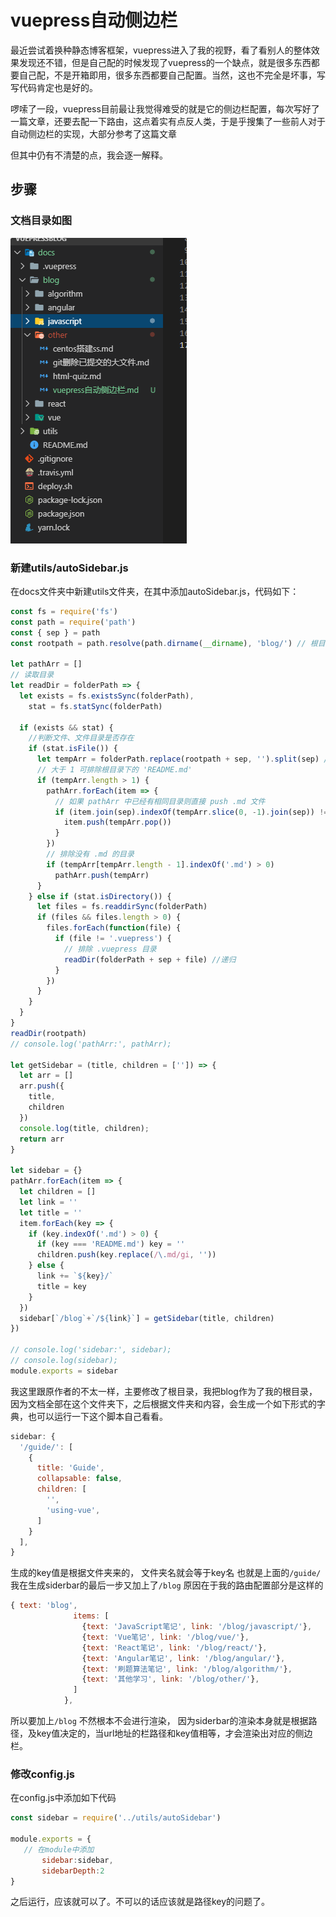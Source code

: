 # vuepress自动侧边栏

最近尝试着换种静态博客框架，vuepress进入了我的视野，看了看别人的整体效果发现还不错，但是自己配的时候发现了vuepress的一个缺点，就是很多东西都要自己配，不是开箱即用，很多东西都要自己配置。当然，这也不完全是坏事，写写代码肯定也是好的。

啰嗦了一段，vuepress目前最让我觉得难受的就是它的侧边栏配置，每次写好了一篇文章，还要去配一下路由，这点着实有点反人类，于是乎搜集了一些前人对于自动侧边栏的实现，大部分参考了这篇文章

[vuepress自动侧边栏--隔壁大叔]: http://xxy5.com/vuepress/vuepress-auto-sidebar.html



但其中仍有不清楚的点，我会逐一解释。

## 步骤

### 文档目录如图

![](https://raw.githubusercontent.com/Kitaharakasusa/img/master/20191107171517.png)

### 新建utils/autoSidebar.js 

在docs文件夹中新建utils文件夹，在其中添加autoSidebar.js，代码如下：

```  javascript
const fs = require('fs')
const path = require('path')
const { sep } = path
const rootpath = path.resolve(path.dirname(__dirname), 'blog/') // 根目录

let pathArr = []
// 读取目录
let readDir = folderPath => {
  let exists = fs.existsSync(folderPath),
    stat = fs.statSync(folderPath)

  if (exists && stat) {
    //判断文件、文件目录是否存在
    if (stat.isFile()) {
      let tempArr = folderPath.replace(rootpath + sep, '').split(sep) // 去除根目录部分，并分割成数组
      // 大于 1 可排除根目录下的 'README.md'
      if (tempArr.length > 1) {
        pathArr.forEach(item => {
          // 如果 pathArr 中已经有相同目录则直接 push .md 文件
          if (item.join(sep).indexOf(tempArr.slice(0, -1).join(sep)) != -1) {
            item.push(tempArr.pop())
          }
        })
        // 排除没有 .md 的目录
        if (tempArr[tempArr.length - 1].indexOf('.md') > 0)
          pathArr.push(tempArr)
      }
    } else if (stat.isDirectory()) {
      let files = fs.readdirSync(folderPath)
      if (files && files.length > 0) {
        files.forEach(function(file) {
          if (file != '.vuepress') {
            // 排除 .vuepress 目录
            readDir(folderPath + sep + file) //递归
          }
        })
      }
    }
  }
}
readDir(rootpath)
// console.log('pathArr:', pathArr);

let getSidebar = (title, children = ['']) => {
  let arr = []
  arr.push({
    title,
    children
  })
  console.log(title, children);
  return arr
}

let sidebar = {}
pathArr.forEach(item => {
  let children = []
  let link = ''
  let title = ''
  item.forEach(key => {
    if (key.indexOf('.md') > 0) {
      if (key === 'README.md') key = ''
      children.push(key.replace(/\.md/gi, ''))
    } else {
      link += `${key}/`
      title = key
    }
  })
  sidebar[`/blog`+`/${link}`] = getSidebar(title, children)
})

// console.log('sidebar:', sidebar);
// console.log(sidebar);
module.exports = sidebar
```

我这里跟原作者的不太一样，主要修改了根目录，我把blog作为了我的根目录，因为文档全部在这个文件夹下，之后根据文件夹和内容，会生成一个如下形式的字典，也可以运行一下这个脚本自己看看。

``` javascript
sidebar: {
  '/guide/': [
    {
      title: 'Guide',
      collapsable: false,
      children: [
        '',
        'using-vue',
      ]
    }
  ],
}
```

生成的key值是根据文件夹来的， 文件夹名就会等于key名 也就是上面的`/guide/` 我在生成siderbar的最后一步又加上了`/blog` 原因在于我的路由配置部分是这样的

```javascript
{ text: 'blog', 
              items: [
                {text: 'JavaScript笔记', link: '/blog/javascript/'},
                {text: 'Vue笔记', link: '/blog/vue/'},
                {text: 'React笔记', link: '/blog/react/'},
                {text: 'Angular笔记', link: '/blog/angular/'},
                {text: '刷题算法笔记', link: '/blog/algorithm/'},
                {text: '其他学习', link: '/blog/other/'},
              ]
            },
```

所以要加上`/blog` 不然根本不会进行渲染， 因为siderbar的渲染本身就是根据路径，及key值决定的，当url地址的栏路径和key值相等，才会渲染出对应的侧边栏。

### 修改config.js

在config.js中添加如下代码

``` javascript
const sidebar = require('../utils/autoSidebar')

module.exports = {
   // 在module中添加
       sidebar:sidebar,
       sidebarDepth:2
}
```

之后运行，应该就可以了。不可以的话应该就是路径key的问题了。